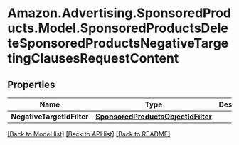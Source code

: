 # Amazon.Advertising.SponsoredProducts.Model.SponsoredProductsDeleteSponsoredProductsNegativeTargetingClausesRequestContent

## Properties

Name | Type | Description | Notes
------------ | ------------- | ------------- | -------------
**NegativeTargetIdFilter** | [**SponsoredProductsObjectIdFilter**](SponsoredProductsObjectIdFilter.md) |  | 

[[Back to Model list]](../README.md#documentation-for-models) [[Back to API list]](../README.md#documentation-for-api-endpoints) [[Back to README]](../README.md)

